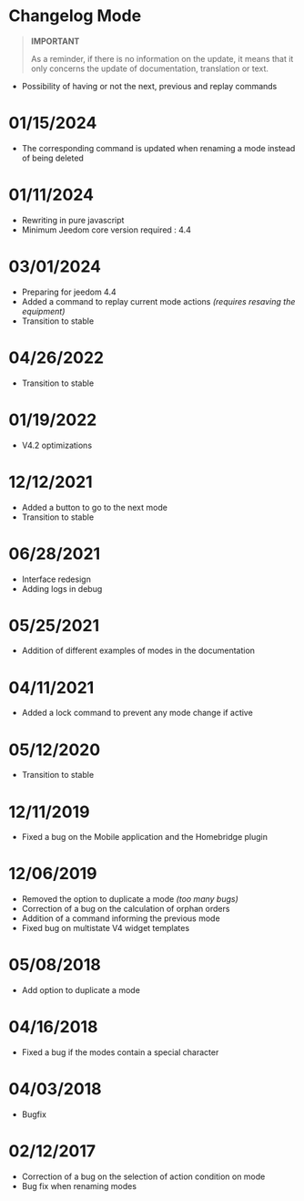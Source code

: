 # Changelog Mode

>**IMPORTANT**
>
>As a reminder, if there is no information on the update, it means that it only concerns the update of documentation, translation or text.

- Possibility of having or not the next, previous and replay commands

# 01/15/2024

- The corresponding command is updated when renaming a mode instead of being deleted

# 01/11/2024

- Rewriting in pure javascript
- Minimum Jeedom core version required : 4.4

# 03/01/2024

- Preparing for jeedom 4.4
- Added a command to replay current mode actions *(requires resaving the equipment)*
- Transition to stable

# 04/26/2022

- Transition to stable

# 01/19/2022

- V4.2 optimizations

# 12/12/2021

- Added a button to go to the next mode
- Transition to stable

# 06/28/2021

- Interface redesign
- Adding logs in debug

# 05/25/2021

- Addition of different examples of modes in the documentation

# 04/11/2021

- Added a lock command to prevent any mode change if active

# 05/12/2020

- Transition to stable

# 12/11/2019

- Fixed a bug on the Mobile application and the Homebridge plugin

# 12/06/2019

- Removed the option to duplicate a mode *(too many bugs)*
- Correction of a bug on the calculation of orphan orders
- Addition of a command informing the previous mode
- Fixed bug on multistate V4 widget templates

# 05/08/2018

- Add option to duplicate a mode

# 04/16/2018

- Fixed a bug if the modes contain a special character

# 04/03/2018

- Bugfix

# 02/12/2017

- Correction of a bug on the selection of action condition on mode
- Bug fix when renaming modes
